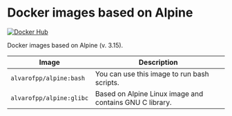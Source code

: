 # Docker images based on Alpine

[![Docker Hub](https://img.shields.io/badge/-Docker_Hub-0062cc?style=for-the-badge&logo=Docker&logoColor=white)][docker-hub]

Docker images based on Alpine (v. 3.15).

| Image                    | Description                                             |
|--------------------------|---------------------------------------------------------|
| `alvarofpp/alpine:bash`  | You can use this image to run bash scripts.             |
| `alvarofpp/alpine:glibc` | Based on Alpine Linux image and contains GNU C library. |

[docker-hub]: https://hub.docker.com/r/alvarofpp/alpine
